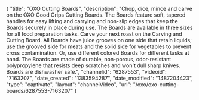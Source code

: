 {
    "title": "OXO Cutting Boards",
    "description": "Chop, dice, mince and carve on the OXO Good Grips Cutting Boards. The Boards feature soft, tapered handles for easy lifting and carrying and non-slip edges that keep the Boards securely in place during use. The Boards are available in three sizes for all food preparation tasks. Carve your next roast on the Carving and Cutting Board. All Boards have juice grooves on one side that retain liquids; use the grooved side for meats and the solid side for vegetables to prevent cross contamination. Or, use different colored Boards for different tasks at hand. The Boards are made of durable, non-porous, odor-resistant polypropylene that resists deep scratches and won't dull sharp knives. Boards are dishwasher safe.",
    "channelid": "6287553",
    "videoid": "7163207",
    "date_created": "1383594287",
    "date_modified": "1487204423",
    "type": "captivate",
    "layout": "channelVideo",
    "url": "\/oxo\/oxo-cutting-boards\/6287553-7163207"
}